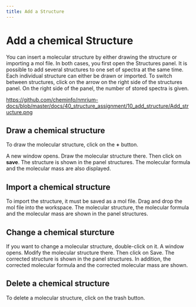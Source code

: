 ```yaml
---
title: Add a Structure
---
```


# Add a chemical Structure

You can insert a molecular structure by either drawing the structure or importing a mol file. In both cases, you first open the Structures panel. It is possible to add several structures to one set of spectra at the same time. Each individual structure can either be drawn or imported. To switch between structures, click on the arrow on the right side of the structures panel. On the right side of the panel, the number of stored spectra is given.

https://github.com/cheminfo/nmrium-docs/blob/master/docs/40_structure_assignment/10_add_structure/Add_structure.png

## Draw a chemical structure

To draw the molecular structure, click on the **+** button. 

A new window opens. Draw the molecular structure there. Then click on **save**. The structure is shown in the panel structures. The molecular formula and the molecular mass are also displayed.  

## Import a chemical structure

To import the structure, it must be saved as a mol file. Drag and drop the mol file into the workspace. The molecular structure, the molecular formula and the molecular mass are shown in the panel structures. 

## Change a chemical sturcture

If you want to change a molecular structure, double-click on it. A window opens. Modify the molecular structure there. Then click on Save. The corrected structure is shown in the panel structures. In addition, the corrected molecular formula and the corrected molecular mass are shown.  

## Delete a chemical structure

To delete a molecular structure, click on the trash button.

